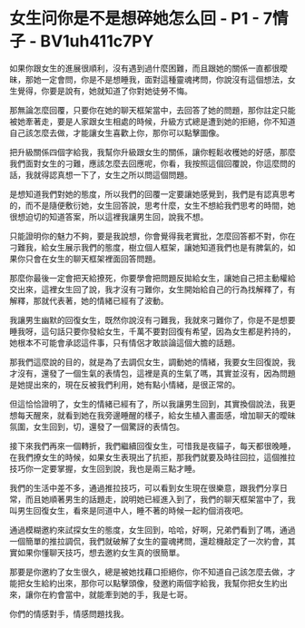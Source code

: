 # 女生问你是不是想碎她怎么回 - P1 - 7情子 - BV1uh411c7PY

如果你跟女生的進展很順利，沒有遇到過什麼困難，而且跟她的關係一直都很曖昧，那她一定會問，你是不是想睡我，面對這種靈魂拷問，你說沒有這個想法，女生覺得，你要是說有，她就知道了你對她徒勞不悔。

那無論怎麼回覆，只要你在她的聊天框架當中，去回答了她的問題，那你註定只能被她牽著走，要是人家跟女生相處的時候，升級方式總是遭到她的拒絕，你不知道自己該怎麼去做，才能讓女生喜歡上你，那你可以點擊圖像。

把升級關係四個字給我，我幫你升級跟女生的關係，讓你輕鬆收穫她的好感，那麼我們面對女生的刁難，應該怎麼去回應呢，你看，我按照這個回覆說，你這麼問的話，我就得認真想一下了，女生之所以問這個問題。

是想知道我們對她的態度，所以我們的回覆一定要讓她感覺到，我們是有認真思考的，而不是隨便敷衍她，女生回答說，思考什麼，女生不想給我們思考的時間，她很想迫切的知道答案，所以這裡我讓男生回，說我不想。

只能證明你的魅力不夠，要是我說想，你會覺得我老實批，怎麼回答都不對，你在刁難我，給女生展示我們的態度，樹立個人框架，讓她知道我們也是有脾氣的，如果你只會在女生的聊天框架裡面回答問題。

那麼你最後一定會把天給撩死，你要學會把問題反拋給女生，讓她自己把主動權給交出來，這裡女生回了說，我才沒有刁難你，女生開始給自己的行為找解釋了，有解釋，那就代表著，她的情緒已經有了波動。

我讓男生幽默的回復女生，既然你說沒有刁難我，我就來刁難你了，你是不是想要睡我呀，這句話只要你發給女生，千萬不要對回復有希望，因為女生都是矜持的，她根本不可能會承認這件事，只有情侶才敢談論這個大膽的話題。

那我們這麼說的目的，就是為了去調侃女生，調動她的情緒，我要女生回復說，我才沒有，還發了一個生氣的表情包，這裡是真的生氣了嗎，其實並沒有，因為問題是她提出來的，現在反被我們利用，她有點小情緒，是很正常的。

但這恰恰證明了，女生的情緒已經有了，所以我讓男生回到，其實換個說法，我更想每天醒來，就看到她在我旁邊睡醒的樣子，給女生植入畫面感，增加聊天的曖昧氛圍，女生回到，切，還發了一個驚訝的表情包。

接下來我們再來一個轉折，我們繼續回復女生，可惜我是夜貓子，每天都很晚睡，在我們撩女生的時候，如果女生表現出了抗拒，那我們就要及時往回拉，這個推拉技巧你一定要掌握，女生回到說，我也是兩三點才睡。

我們的生活中差不多，通過推拉技巧，可以看到女生現在很樂意，跟我們分享日常，而且她順著男生的話題走，說明她已經進入到了，我們的聊天框架當中了，我叫男生回復女生，看來是同道中人，睡不著的時候一起約個消夜吧。

通過模糊邀約來試探女生的態度，女生回到，哈哈，好啊，兄弟們看到了嗎，通過一個簡單的推拉調侃，我們就破解了女生的靈魂拷問，還趁機敲定了一次約會，其實如果你懂聊天技巧，想去邀約女生真的很簡單。

那要是你邀約了女生很久，總是被她找藉口拒絕你，你不知道自己該怎麼去做，才能把女生給約出來，那你可以點擊頭像，發邀約兩個字給我，我幫你把女生約出來，讓你在約會當中，就能牽到她的手，我是七哥。

你們的情感對手，情感問題找我。